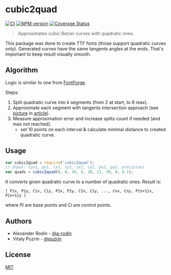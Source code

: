 cubic2quad
==========

[![CI](https://github.com/fontello/cubic2quad/actions/workflows/ci.yml/badge.svg)](https://github.com/fontello/cubic2quad/actions/workflows/ci.yml)
[![NPM version](https://img.shields.io/npm/v/cubic2quad.svg?style=flat)](https://www.npmjs.org/package/cubic2quad)
[![Coverage Status](https://img.shields.io/coveralls/fontello/cubic2quad/master.svg?style=flat)](https://coveralls.io/r/fontello/cubic2quad?branch=master)

> Approximates cubic Bezier curves with quadratic ones.

This package was done to create TTF fonts (those support quadratic curves only).
Generated curves have the same tangents angles at the ends. That's important to
keep result visually smooth.


Algorithm
---------

Logic is similar to one from [FontForge](https://fontforge.github.io/bezier.html).

Steps:

1. Split quadratic curve into _k_ segments (from 2 at start, to 8 max).
2. Approximate each segment with tangents intersection approach (see
   [picture](http://www.timotheegroleau.com/Flash/articles/cubic_bezier/quadratic_on_cubic_1.gif) in [article](http://www.timotheegroleau.com/Flash/articles/cubic_bezier_in_flash.htm)).
3. Measure approximation error and increase splits count if needed (and max not reached).
   - set 10 points on each interval & calculate minimal distance to created
     quadratic curve.

Usage
-----

```js
var cubic2quad = require('cubic2quad');
// Input: (px1, py1, cx1, cy1, cx2, cy2, px2, py2, precision)
var quads = cubic2quad(0, 0, 10, 9, 20, 11, 30, 0, 0.1);
```

It converts given quadratic curve to a number of quadratic ones. Result is:

    [ P1x, P1y, C1x, C1y, P2x, P2y, C2x, C2y, ..., Cnx, Cny, P{n+1}x, P{n+1}y ]

where _Pi_ are base points and _Ci_ are control points.


Authors
-------

- Alexander Rodin - [@a-rodin](https://github.com/a-rodin)
- Vitaly Puzrin - [@puzrin](https://github.com/puzrin)


License
-------

[MIT](https://github.com/fontello/cubic2quad/blob/master/LICENSE)

